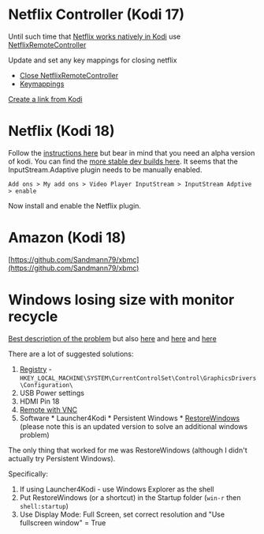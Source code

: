 
# Netflix Controller (Kodi 17)
Until such time that [Netflix works natively in Kodi](https://github.com/asciidisco/plugin.video.netflix)
use [NetflixRemoteController](http://sticky-ux.com/apps/NetflixRemoteController/docs.html)

Update and set any key mappings for closing netflix
  * [Close NetflixRemoteController](http://www.avsforum.com/forum/26-home-theater-computers/2133042-new-tool-netflix-remote-controller-10.html#post48503225)
  * [Keymappings](https://autohotkey.com/docs/KeyList.htm#Mouse)

[Create a link from Kodi](http://www.multibootpi.com/info/how-to-add-a-custom-shortcut-in-kodi/)

# Netflix (Kodi 18)
Follow the [instructions here](https://github.com/asciidisco/plugin.video.netflix)
but bear in mind that you need an alpha version of kodi. You can find the [more
stable dev builds here](http://mirrors.kodi.tv/snapshots/). It seems that the
InputStream.Adaptive plugin needs to be manually enabled.

`Add ons > My add ons > Video Player InputStream > InputStream Adptive > enable`

Now install and enable the Netflix plugin.

# Amazon (Kodi 18)
[https://github.com/Sandmann79/xbmc](https://github.com/Sandmann79/xbmc)

# Windows losing size with monitor recycle

[Best description of the problem](https://forum.kodi.tv/showthread.php?tid=213851)
but also [here](https://forum.kodi.tv/showthread.php?tid=158432) and
[here](http://www.overclock.net/t/1235582/dealing-with-displayport-hdmi-autodetect) and
[here](https://forum.kodi.tv/showthread.php?tid=172616)

There are a lot of suggested solutions:

  1. [Registry](http://rcaloca.blogspot.co.uk/2014/12/windows-changing-size-position-after.html) - `HKEY_LOCAL_MACHINE\SYSTEM\CurrentControlSet\Control\GraphicsDrivers\Configuration\`
  1. USB Power settings
  1. HDMI Pin 18
  1. [Remote with VNC](https://forum.kodi.tv/showthread.php?tid=172616&pid=1500888#pid1500888)
  1. Software
    * Launcher4Kodi
    * Persistent Windows
    * [RestoreWindows](https://github.com/sbs20/RestoreWindows) (please note
      this is an updated version to solve an additional windows problem)

The only thing that worked for me was RestoreWindows (although I didn't actually try Persistent Windows).

Specifically:

  1. If using Launcher4Kodi - use Windows Explorer as the shell
  1. Put RestoreWindows (or a shortcut) in the Startup folder (`win-r` then `shell:startup`)
  1. Use Display Mode: Full Screen, set correct resolution and "Use fullscreen window" = True
